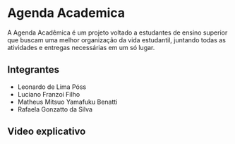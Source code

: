 # Agenda Academica
A Agenda Acadêmica é um projeto voltado a estudantes de ensino superior que buscam uma melhor organização da vida estudantil, juntando todas as atividades e entregas necessárias em um só lugar.
## Integrantes
<ul>
  <li>Leonardo de Lima Póss</li>
  <li>Luciano Franzoi Filho</li>
  <li>Matheus Mitsuo Yamafuku Benatti</li>
  <li>Rafaela Gonzatto da Silva</li>
</ul>

## Video explicativo
